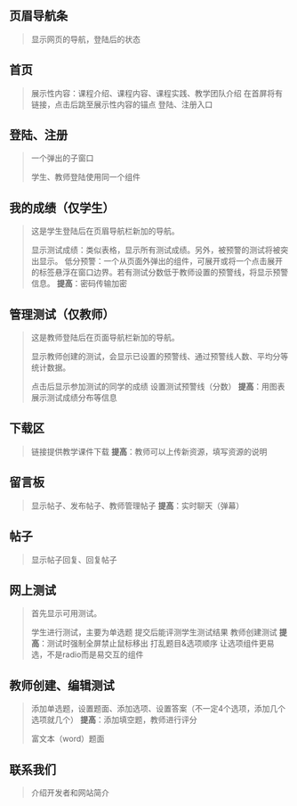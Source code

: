 ## 页眉导航条
>显示网页的导航，登陆后的状态

## 首页
>展示性内容：课程介绍、课程内容、课程实践、教学团队介绍
>在首屏将有链接，点击后跳至展示性内容的锚点
>登陆、注册入口

## 登陆、注册
>一个弹出的子窗口
>
>学生、教师登陆使用同一个组件

## 我的成绩（仅学生）
>这是学生登陆后在页眉导航栏新加的导航。
>
>显示测试成绩：类似表格，显示所有测试成绩。另外，被预警的测试将被突出显示。
>低分预警：一个从页面外弹出的组件，可展开或将一个点击展开的标签悬浮在窗口边界。若有测试分数低于教师设置的预警线，将显示预警信息。
>**提高**：密码传输加密

## 管理测试（仅教师）
>这是教师登陆后在页面导航栏新加的导航。
>
>显示教师创建的测试，会显示已设置的预警线、通过预警线人数、平均分等统计数据。
>
>点击后显示参加测试的同学的成绩
>设置测试预警线（分数）
>**提高**：用图表展示测试成绩分布等信息

## 下载区
>链接提供教学课件下载
>**提高**：教师可以上传新资源，填写资源的说明

## 留言板
>显示帖子、发布帖子、教师管理帖子
>**提高**：实时聊天（弹幕）

## 帖子
>显示帖子回复、回复帖子
>

## 网上测试
>首先显示可用测试。
>
>学生进行测试，主要为单选题
>提交后能评测学生测试结果
>教师创建测试
>**提高**：测试时强制全屏禁止鼠标移出
>打乱题目&选项顺序
>让选项组件更易选，不是radio而是易交互的组件

## 教师创建、编辑测试
>添加单选题，设置题面、添加选项、设置答案（不一定4个选项，添加几个选项就几个）
>**提高**：添加填空题，教师进行评分
>
>富文本（word）题面

## 联系我们
>介绍开发者和网站简介